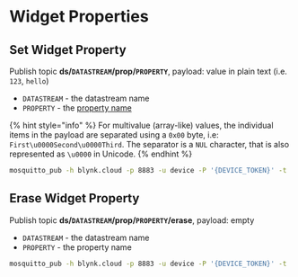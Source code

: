 # Widget Properties

## Set Widget Property

Publish topic **ds/`DATASTREAM`/prop/`PROPERTY`**, payload: value in plain text (i.e. `123`, `hello`)

* `DATASTREAM` - the datastream name
* `PROPERTY` - the [property name](../../blynk.edgent-firmware-api/widget-properties.md)

{% hint style="info" %}
For multivalue (array-like) values, the individual items in the payload are separated using a `0x00` byte, i.e: `First\u0000Second\u0000Third`. The separator is a `NUL` character, that is also represented as `\u0000` in Unicode.
{% endhint %}

```bash
mosquitto_pub -h blynk.cloud -p 8883 -u device -P '{DEVICE_TOKEN}' -t 'ds/Temperature/prop/color' -m 'red'
```

## Erase Widget Property

Publish topic **ds/`DATASTREAM`/prop/`PROPERTY`/erase**, payload: empty

* `DATASTREAM` - the datastream name
* `PROPERTY` - the property name

```bash
mosquitto_pub -h blynk.cloud -p 8883 -u device -P '{DEVICE_TOKEN}' -t 'ds/Temperature/prop/color/erase' -n
```
